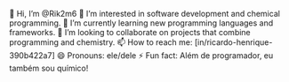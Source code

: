 👋 Hi, I’m @Rik2m6
👀 I’m interested in software development and chemical programming.
🌱 I’m currently learning new programming languages and frameworks.
💞️ I’m looking to collaborate on projects that combine programming and chemistry.
📫 How to reach me: [in/ricardo-henrique-390b422a7]
😄 Pronouns: ele/dele
⚡ Fun fact: Além de programador, eu também sou químico!
